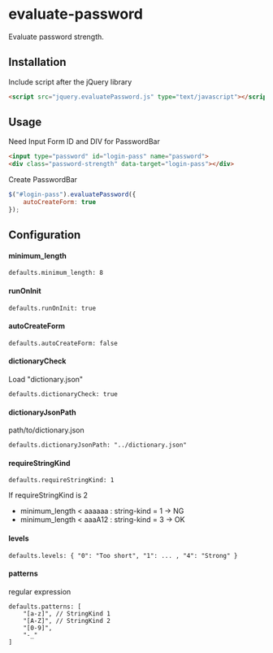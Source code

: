 evaluate-password
=================
Evaluate password strength.

Installation
-----------------
Include script after the jQuery library
```html
<script src="jquery.evaluatePassword.js" type="text/javascript"></script>
```

Usage
-----------------
Need Input Form ID and DIV for PasswordBar 
```html
<input type="password" id="login-pass" name="password">
<div class="password-strength" data-target="login-pass"></div>
```

Create PasswordBar
```javascript
$("#login-pass").evaluatePassword({
    autoCreateForm: true
});
```

Configuration
-----------------

#### minimum_length
```
defaults.minimum_length: 8
```

#### runOnInit
```
defaults.runOnInit: true
```

#### autoCreateForm
```
defaults.autoCreateForm: false
```

#### dictionaryCheck
Load "dictionary.json"
```
defaults.dictionaryCheck: true
```

#### dictionaryJsonPath
path/to/dictionary.json
```
defaults.dictionaryJsonPath: "../dictionary.json"
```

#### requireStringKind
```
defaults.requireStringKind: 1
```
If requireStringKind is 2

* minimum_length < aaaaaa : string-kind = 1 -> NG
* minimum_length < aaaA12 : string-kind = 3 -> OK

#### levels
```
defaults.levels: { "0": "Too short", "1": ... , "4": "Strong" }
```

#### patterns
regular expression
```
defaults.patterns: [
    "[a-z]", // StringKind 1
    "[A-Z]", // StringKind 2
    "[0-9]",
    "-_"
]
```
